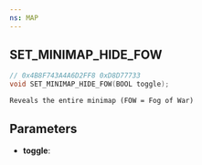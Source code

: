 ```yaml
---
ns: MAP
---
```

## SET_MINIMAP_HIDE_FOW

```c
// 0x4B8F743A4A6D2FF8 0xD8D77733
void SET_MINIMAP_HIDE_FOW(BOOL toggle);
```

```
Reveals the entire minimap (FOW = Fog of War)
```

## Parameters
* **toggle**:
